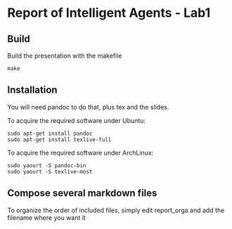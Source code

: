 # Report of Intelligent Agents - Lab1

## Build

Build the presentation with the makefile

    make
    
## Installation

You will need pandoc to do that, plus tex and the slides.

To acquire the required software under Ubuntu:

    sudo apt-get install pandoc
    sudo apt-get install texlive-full 

To acquire the required software under ArchLinux:

    sudo yaourt -S pandoc-bin
    sudo yaourt -S texlive-most

## Compose several markdown files

To organize the order of included files, simply edit report_orga and add the filename where you want it
